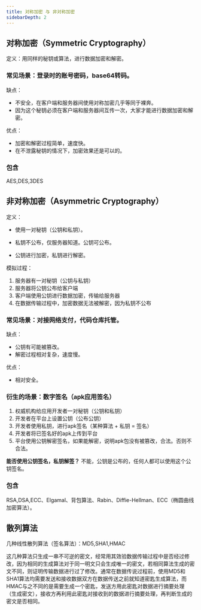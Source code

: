```yaml
---
title: 对称加密 与 非对称加密
sidebarDepth: 2
---
```


## 对称加密（Symmetric Cryptography）

定义：用同样的秘钥或算法，进行数据加密和解密。

### 常见场景：登录时的账号密码，base64转码。

缺点：

* 不安全，在客户端和服务器间使用对称加密几乎等同于裸奔。
* 因为这个秘钥必须在客户端和服务器间互传一次，大家才能进行数据加密和解密。

优点：

* 加密和解密过程简单，速度快。
* 在不泄露秘钥的情况下，加密效果还是可以的。

### 包含
AES,DES,3DES

## 非对称加密（Asymmetric Cryptography）

定义：

* 使用一对秘钥（公钥和私钥）。

* 私钥不公布，仅服务器知道。公钥可公布。

* 公钥进行加密，私钥进行解密。

模拟过程：

1. 服务器有一对秘钥（公钥与私钥）
2. 服务器将公钥公布给客户端
3. 客户端使用公钥进行数据加密，传输给服务器
4. 在数据传输过程中，加密数据无法被解密，因为私钥不公布

### 常见场景：对接网络支付，代码仓库托管。

缺点：

* 公钥有可能被篡改。
* 解密过程相对复杂，速度慢。

优点：

 * 相对安全。 

### 衍生的场景：数字签名（apk应用签名）

1. 权威机构给应用开发者一对秘钥（公钥和私钥）
2. 开发者在平台上设置公钥（公布公钥）
2. 开发者使用私钥，进行apk签名（某种算法 + 私钥 = 签名）
3. 开发者将已签名好的apk上传到平台
4. 平台使用公钥解密签名，如果能解密，说明apk包没有被篡改，合法。否则不合法。

**能否使用公钥签名，私钥解签？**
不能，公钥是公布的，任何人都可以使用这个公钥签名。

### 包含
RSA,DSA,ECC、Elgamal、背包算法、Rabin、Diffie-Hellman、ECC（椭圆曲线加密算法）。


## 散列算法
几种线性散列算法（签名算法）：MD5,SHA1,HMAC

这几种算法只生成一串不可逆的密文，经常用其效验数据传输过程中是否经过修改，因为相同的生成算法对于同一明文只会生成唯一的密文，若相同算法生成的密文不同，则证明传输数据进行过了修改。通常在数据传说过程前，使用MD5和SHA1算法均需要发送和接收数据双方在数据传送之前就知道密匙生成算法，而HMAC与之不同的是需要生成一个密匙，发送方用此密匙对数据进行摘要处理（生成密文），接收方再利用此密匙对接收到的数据进行摘要处理，再判断生成的密文是否相同。
